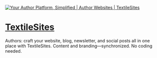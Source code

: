 [![Your Author Platform, Simplified | Author Websites | TextileSites](https://github.com/user-attachments/assets/5a6d5e8a-8e94-43bc-a2ca-026e7596fa59)](https://textilesites.com)

# [TextileSites](https://textilesites.com)

Authors: craft your website, blog, newsletter, and social posts all in one place with TextileSites. Content and branding—synchronized. No coding needed.
